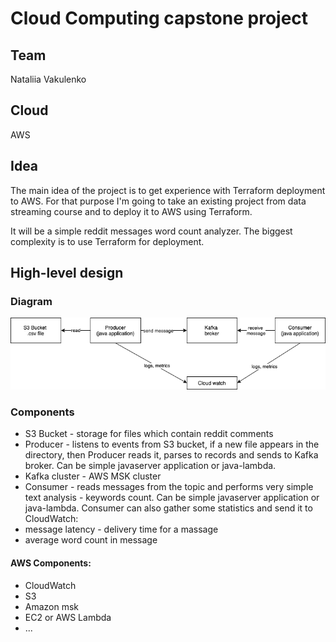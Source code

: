 # Cloud Computing capstone project

## Team 
Nataliia Vakulenko

## Cloud
AWS

## Idea
The main idea of the project is to get experience with Terraform deployment to AWS. 
For that purpose I'm going to take an existing project from data streaming course and to deploy it to AWS using Terraform.

It will be a simple reddit messages word count analyzer. The biggest complexity is to use Terraform for deployment.

## High-level design

### Diagram
![Diagram](https://raw.githubusercontent.com/nvakulenko/cloud-computing-aws/main/capstone-project/Design.png)

### Components
- S3 Bucket - storage for files which contain reddit comments
- Producer - listens to events from S3 bucket, if a new file appears in the directory, then Producer reads it, parses to records and sends to Kafka broker. Can be simple javaserver application or java-lambda.
- Kafka cluster - AWS MSK cluster 
- Consumer - reads messages from the topic and performs very simple text analysis - keywords count. Can be simple javaserver application or java-lambda.
Consumer can also gather some statistics and send it to CloudWatch:
- message latency - delivery time for a massage 
- average word count in message

#### AWS Components:
- CloudWatch
- S3
- Amazon msk 
- EC2 or AWS Lambda
- ...

